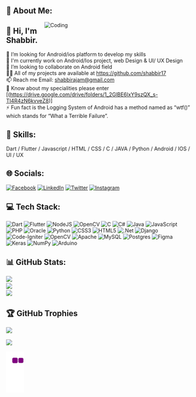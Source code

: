 ## 💫 About Me:
<img align="right" alt="Coding" width="400" src="https://media.tenor.com/NOYF3f82b_gAAAAC/programmer.gif">

## 👋 Hi, I'm Shabbir.

🔭 I’m looking for Android/ios platform to develop my skills<br>🌱 I'm currently work on Android/Ios project, web Design & UI/ UX Design<br>👯 I’m looking to collaborate on Android field<br>👨‍💻 All of my projects are available at https://github.com/shabbir17<br>📫 Reach me Email: shabbirajam@gmail.com <br>📄 Know about my specialities please enter [(https://drive.google.com/drive/folders/1_2GlBE6lxY9szQX_s-TI4R4zN6kvveZ8)]<br>⚡ Fun fact is the Logging System of Android has a method named as “wtf()” which stands for “What a Terrible Failure”.

## 💫 Skills: 
Dart / Flutter / Javascript /  HTML / CSS / C / JAVA / Python / Android / IOS / UI / UX

## 🌐 Socials:
[![Facebook](https://img.shields.io/badge/Facebook-%231877F2.svg?logo=Facebook&logoColor=white)](https://facebook.com/shabbirajam.1790) [![LinkedIn](https://img.shields.io/badge/LinkedIn-%230077B5.svg?logo=linkedin&logoColor=white)](https://linkedin.com/in/shabbir-ajam-ulubbi) [![Twitter](https://img.shields.io/badge/Twitter-%231DA1F2.svg?logo=Twitter&logoColor=white)](https://twitter.com/ShabbirAjam?t=Udyys2c5G2yxfRXbUVaJIw&s=09&fbclid=IwAR01-TXXjy0RTInK-LIThKUq-EolY8MafkSVIiSin0SuDMPAKOa2HSlw9LQ) [![Instagram](https://img.shields.io/badge/Instagram-%23E4405F.svg?logo=Instagram&logoColor=white)](https://instagram.com/shabbir_ajam-)

## 💻 Tech Stack:
![Dart](https://img.shields.io/badge/dart-%230175C2.svg?style=for-the-badge&logo=dart&logoColor=white)  ![Flutter](https://img.shields.io/badge/Flutter-%2302569B.svg?style=for-the-badge&logo=Flutter&logoColor=white) ![NodeJS](https://img.shields.io/badge/node.js-6DA55F?style=for-the-badge&logo=node.js&logoColor=white) ![OpenCV](https://img.shields.io/badge/opencv-%23white.svg?style=for-the-badge&logo=opencv&logoColor=white) ![C](https://img.shields.io/badge/c-%2300599C.svg?style=for-the-badge&logo=c&logoColor=white) ![C#](https://img.shields.io/badge/c%23-%23239120.svg?style=for-the-badge&logo=c-sharp&logoColor=white) ![Java](https://img.shields.io/badge/java-%23ED8B00.svg?style=for-the-badge&logo=java&logoColor=white) ![JavaScript](https://img.shields.io/badge/javascript-%23323330.svg?style=for-the-badge&logo=javascript&logoColor=%23F7DF1E) ![PHP](https://img.shields.io/badge/php-%23777BB4.svg?style=for-the-badge&logo=php&logoColor=white)  ![Oracle](https://img.shields.io/badge/Oracle-F80000?style=for-the-badge&logo=oracle&logoColor=white) ![Python](https://img.shields.io/badge/python-3670A0?style=for-the-badge&logo=python&logoColor=ffdd54) ![CSS3](https://img.shields.io/badge/css3-%231572B6.svg?style=for-the-badge&logo=css3&logoColor=white)  ![HTML5](https://img.shields.io/badge/html5-%23E34F26.svg?style=for-the-badge&logo=html5&logoColor=white)   ![.Net](https://img.shields.io/badge/.NET-5C2D91?style=for-the-badge&logo=.net&logoColor=white) ![Django](https://img.shields.io/badge/django-%23092E20.svg?style=for-the-badge&logo=django&logoColor=white) ![Code-Igniter](https://img.shields.io/badge/CodeIgniter-%23EF4223.svg?style=for-the-badge&logo=codeIgniter&logoColor=white) ![OpenCV](https://img.shields.io/badge/opencv-%23white.svg?style=for-the-badge&logo=opencv&logoColor=white) ![Apache](https://img.shields.io/badge/apache-%23D42029.svg?style=for-the-badge&logo=apache&logoColor=white) ![MySQL](https://img.shields.io/badge/mysql-%2300f.svg?style=for-the-badge&logo=mysql&logoColor=white) ![Postgres](https://img.shields.io/badge/postgres-%23316192.svg?style=for-the-badge&logo=postgresql&logoColor=white) 	![Figma](https://img.shields.io/badge/figma-%23F24E1E.svg?style=for-the-badge&logo=figma&logoColor=white) ![Keras](https://img.shields.io/badge/Keras-%23D00000.svg?style=for-the-badge&logo=Keras&logoColor=white) ![NumPy](https://img.shields.io/badge/numpy-%23013243.svg?style=for-the-badge&logo=numpy&logoColor=white) ![Arduino](https://img.shields.io/badge/-Arduino-00979D?style=for-the-badge&logo=Arduino&logoColor=white)
## 📊 GitHub Stats:
![](https://github-readme-stats.vercel.app/api?username=shabbir17&theme=monokai&hide_border=false&include_all_commits=false&count_private=false)<br/>
![](https://github-readme-streak-stats.herokuapp.com/?user=shabbir17&theme=monokai&hide_border=false)<br/>
![](https://github-readme-stats.vercel.app/api/top-langs/?username=shabbir17&theme=monokai&hide_border=false&include_all_commits=false&count_private=false&layout=compact)

## 🏆 GitHub Trophies
![](https://github-profile-trophy.vercel.app/?username=shabbir17&theme=radical&no-frame=false&no-bg=true&margin-w=4)


[![](https://visitcount.itsvg.in/api?id=shabbir17&icon=0&color=0)](https://visitcount.itsvg.in)

![snake gif](https://github.com/shabbir17/shabbir17/blob/output/github-contribution-grid-snake.gif)



